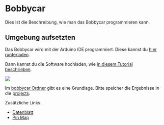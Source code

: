 Bobbycar
========

Dies ist die Beschreibung, wie man das Bobbycar programmieren kann.

Umgebung aufsetzten
-------------------

Das Bobbycar wird mit der Arduino IDE programmiert.
Diese kannst du [hier runterladen][download-arduino].

Dann kannst du die Software hochladen, wie [in diesem Tutorial beschrieben][esp-install].

![](https://github.com/espressif/arduino-esp32/raw/master/docs/esp32_pinmap.png)

Im [bobbycar Ordner](bobbycar) gibt es eine Grundlage.
Bitte speicher die Ergebnisse in die [projects][projects].

Zusätzliche Links:
- [Datenblatt](http://akizukidenshi.com/download/ds/espressifsystems/esp_wroom_32_datasheet_en.pdf)
- [Pin Map](https://github.com/espressif/arduino-esp32#readme)

[download-arduino]: https://www.arduino.cc/en/Main/Software
[esp-install]: https://techtutorialsx.com/2017/06/05/esp-wroom-32-uploading-a-program-with-arduino-ide/
[projects]: https://github.com/CoderDojoPotsdam/projects/tree/master/Arduino/bobbycar
